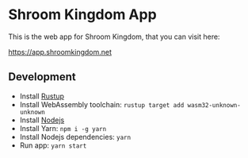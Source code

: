 # Shroom Kingdom App

This is the web app for Shroom Kingdom, that you can visit here:

https://app.shroomkingdom.net

## Development

- Install [Rustup](https://rustup.rs/)
- Install WebAssembly toolchain: `rustup target add wasm32-unknown-unknown`
- Install [Nodejs](https://nodejs.org/)
- Install Yarn: `npm i -g yarn`
- Install Nodejs dependencies: `yarn`
- Run app: `yarn start`
